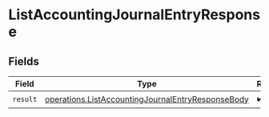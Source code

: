 # ListAccountingJournalEntryResponse


## Fields

| Field                                                                                                                  | Type                                                                                                                   | Required                                                                                                               | Description                                                                                                            |
| ---------------------------------------------------------------------------------------------------------------------- | ---------------------------------------------------------------------------------------------------------------------- | ---------------------------------------------------------------------------------------------------------------------- | ---------------------------------------------------------------------------------------------------------------------- |
| `result`                                                                                                               | [operations.ListAccountingJournalEntryResponseBody](../../models/operations/listaccountingjournalentryresponsebody.md) | :heavy_check_mark:                                                                                                     | N/A                                                                                                                    |